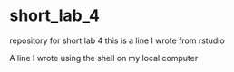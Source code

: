 # short_lab_4
repository for short lab 4
this is a line I wrote from rstudio

A line I wrote using the shell on my local computer
